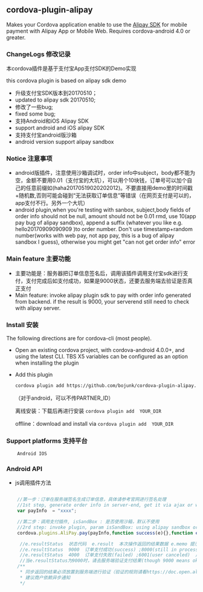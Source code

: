 ## cordova-plugin-alipay ##

Makes your Cordova application enable to use the [Alipay SDK](https://doc.open.alipay.com/docs/doc.htm?spm=a219a.7629140.0.0.hT44dE&treeId=54&articleId=104509&docType=1)
for mobile payment with Alipay App or Mobile Web. Requires cordova-android 4.0 or greater.

### ChangeLogs 修改记录
  本cordova插件是基于支付宝App支付SDK的Demo实现
  
  this cordova plugin is based on alipay sdk demo
 - 升级支付宝SDK版本到20170510；
 - updated to alipay sdk 20170510;
 - 修改了一些bug;
 - fixed some bug;
 - 支持Android和iOS Alipay SDK
 - support android and iOS alipay SDK
 - 支持支付宝android版沙箱
 - android version support alipay sandbox
 
### Notice 注意事项

- android版插件，注意使用沙箱调试时，order info中subject，body都不能为空，金额不要用0.01（支付宝的大坑），可以用个10块钱，订单号可以加个自己的任意前缀如(haha20170519020202012)。不要直接用demo里的时间戳+随机数,否则可能会碰到“无法获取订单信息”等错误（在网页支付是可以的，app支付不行。另外一个大坑）
- android plugin,when you're testing with sanbox, subject,body fields of order info should not be null, amount should not be 0.01 rmd, use 10(app pay bug of alipay sandbox), append a suffix (whatever you like e.g. hello20170909090909 )to order number. Don't use timestamp+random number(works with web pay, not app pay, this is a bug of alipay sandbox I guess), otherwise you might get "can not get order info" error

### Main feature 主要功能

 - 主要功能是：服务器把订单信息签名后，调用该插件调用支付宝sdk进行支付，支付完成后如支付成功，如果是9000状态，还要去服务端去验证是否真正支付
 - Main feature: invoke alipay plugin sdk to pay with order info generated from backend. if the result is 9000, your serverend still need to check with alipay server.

### Install 安装

The following directions are for cordova-cli (most people).  

* Open an existing cordova project, with cordova-android 4.0.0+, and using the latest CLI. TBS X5  variables can be configured as an option when installing the plugin
* Add this plugin

  ```sh
  cordova plugin add https://github.com/bojunk/cordova-plugin-alipay.git --variable PARTNER_ID=[你的商户PID可以在账户中查询]
  ```
  （对于android，可以不传PARTNER_ID）

   离线安装：下载后再进行安装 `cordova plugin add  YOUR_DIR`
   
   offline：download and install via `cordova plugin add  YOUR_DIR`

### Support platforms 支持平台

		Android IOS

### Android API

* js调用插件方法

```js

    //第一步：订单在服务端签名生成订单信息，具体请参考官网进行签名处理
	//1st step, generate order info in server-end, get it via ajax or whatever.
    var payInfo  = "xxxx";

    //第二步：调用支付插件, isSandBox : 是否使用沙箱，默认不使用
	//2rd step: invoke plugin, param isSandBox: using alipay sandbox or not , default false
    cordova.plugins.AliPay.pay(payInfo,function success(e){},function error(e){}, isSandBox);

	 //e.resultStatus  状态代码  e.result  本次操作返回的结果数据 e.memo 提示信息
	 //e.resultStatus  9000  订单支付成功(success) ;8000(still in processing) 正在处理中  调用function success
	 //e.resultStatus  4000  订单支付失败(failed) ;6001(user canceled)  用户中途取消 ;6002(connection error) 网络连接出错  调用function error
	 //当e.resultStatus为9000时，请去服务端验证支付结果(though 9000 means ok, you might still need to check with alipay through backend)
	/**
	 * 同步返回的结果必须放置到服务端进行验证（验证的规则请看https://doc.open.alipay.com/doc2/detail.htm?spm=0.0.0.0.xdvAU6&treeId=59&articleId=103665&docType=1)
	 * 建议商户依赖异步通知
	 */

```
